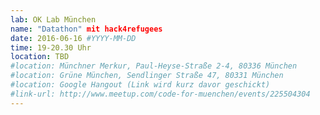 ```yaml
---
lab: OK Lab München
name: "Datathon" mit hack4refugees
date: 2016-06-16 #YYYY-MM-DD
time: 19-20.30 Uhr
location: TBD
#location: Münchner Merkur, Paul-Heyse-Straße 2-4, 80336 München
#location: Grüne München, Sendlinger Straße 47, 80331 München
#location: Google Hangout (Link wird kurz davor geschickt)
#link-url: http://www.meetup.com/code-for-muenchen/events/225504304
---
```


